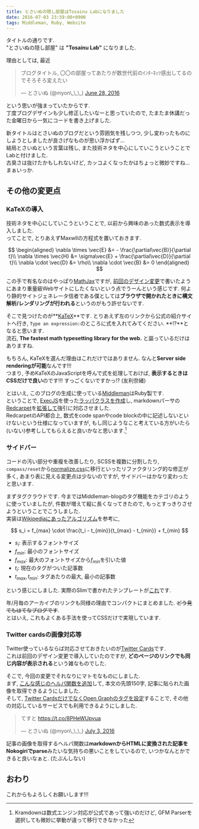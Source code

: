 ```yaml
---
title: とさいぬの隠し部屋はTosainu Labになりました
date: 2016-07-03 23:59:00+0900
tags: Middleman, Ruby, Website
---
```


タイトルの通りです.  
"とさいぬの隠し部屋" は **"Tosainu Lab"** になりました.

理由としては, 最近

<blockquote class="twitter-tweet tw-align-center" data-partner="tweetdeck"><p lang="ja" dir="ltr">ブログタイトル, 〇〇の部屋ってあたりが数世代前のｲﾝﾀｰﾈｯﾂ感出してるのでそろそろ変えたい</p>&mdash; とさいぬ (@myon\_\_\_) <a href="https://twitter.com/myon___/status/747791333436186624">June 28, 2016</a></blockquote>
<script async src="//platform.twitter.com/widgets.js" charset="utf-8"></script>

という思いが強まっていたからです.  
丁度ブログデザインも少し修正したいなーと思っていたので, たまたま休講だった金曜日から一気にコードを書き上げました.

新タイトルはとさいぬのブログだという雰囲気を残しつつ, 少し変わったものにしようとしましたが良さげなものが思い浮かばず...  
結局とさいぬという言葉は残し, また技術ネタを中心にしていこうということでLabと付けました.  
古臭さは抜けたかもしれないけど, カッコよくなったかはちょっと微妙ですね...  
まぁいっか.

<!--more-->

## その他の変更点

### KaTeXの導入

技術ネタを中心にしていこうということで, 以前から興味のあった数式表示を導入しました.  
ってことで, とりあえずMaxwllの方程式を置いておきます.

$$
\begin{aligned}
\nabla \times \vec{E} &= - \frac{\partial\vec{B}}{\partial t}\\
\nabla \times \vec{H} &= \sigma\vec{E} + \frac{\partial\vec{D}}{\partial t}\\
\nabla \cdot \vec{D} &= \rho\\
\nabla \cdot \vec{B} &= 0
\end{aligned}
$$

この手で有名なのはやっぱり[MathJax](https://www.mathjax.org/)ですが, [前回のデザイン変更](/entry/2014/12/24/new_blog_theme/)で書いたようにあまり重量級Webサイトにしたくないという点でうーんという感じです. 何より静的サイトジェネレータ信者である僕としては**ブラウザで開かれたときに構文解析/レンダリングが行われる**というのがもう許せないです.

そこで見つけたのが**[KaTeX](https://khan.github.io/KaTeX/)**です. とりあえず左のリンクから公式の紹介サイトへ行き, `Type an expression:`のところに式を入れてみてください. **!?**となると思います.  
流石, **The fastest math typesetting library for the web.** と謳っているだけはありますね.

もちろん, KaTeXを選んだ理由はこれだけではありません. なんと**Server side renderingが可能**なんです!!!  
つまり, 予めKaTeXのJavaScriptを呼んで式を処理しておけば, **表示するときはCSSだけで良い**のです!!! すっごくないですかっ!? (友利奈緒)

とはいえ, このブログの生成に使っている[Middleman](https://middlemanapp.com/)はRuby製です.  
ということで, [ExecJS](https://github.com/rails/execjs)を使った[ラッパクラスを作成](https://github.com/Tosainu/blog/blob/8e9fa81b873719f107016e47f5b1d6c39e4e15fb/lib/katex.rb)し, markdownパーサの[Redcarpet](https://github.com/vmg/redcarpet)を[拡張して](https://github.com/Tosainu/blog/blob/8e9fa81b873719f107016e47f5b1d6c39e4e15fb/lib/custom_renderer.rb)強引に対応させました.  
RedcarpetのAPI都合上, 数式をcode spanやcode blockの中に記述しないといけないという仕様になっていますが, もし同じようなこと考えている方がいたら(いない)参考ししてもらえると良いかなと思います.[^1]

[^1]: Kramdownは数式エンジン対応が公式であって強いのだけど, GFM Parserを選択しても微妙に挙動が違って移行できなかった

### サイドバー

コードの汚い部分や重複を改善したり, SCSSを複数に分割したり, `compass/reset`から[normalize.css](https://necolas.github.io/normalize.css/)に移行といったリファクタリング的な修正が多く, あまり表に見える変更点は少ないのですが, サイドバーはかなり変わったと思います.

まずタグクラウドです. 今まではMiddleman-blogのタグ機能をカテゴリのように使っていましたが, 件数が増えて縦に長くなってきたので, もっとすっきりさせようということでこうしました.  
実装は[Wikipediaにあったアルゴリズム](https://en.wikipedia.org/wiki/Tag_cloud#Creation_of_a_tag_cloud)を参考に,

$$
s_i = f_{max} \cdot \frac{t_i - t_{min}}{t_{max} - t_{min}} + f_{min}
$$

- $s_i$: 表示するフォントサイズ
- $f_{min}$: 最小のフォントサイズ
- $f_{max}$: 最大のフォントサイズから$f_{min}$を引いた値
- $t_i$: 現在のタグがついた記事数
- $t_{max}, t_{min}$: タグあたりの最大, 最小の記事数

という感じにしました. 実際のSlimで書かれたテンプレートが[これ](https://github.com/Tosainu/blog/blob/8e9fa81b873719f107016e47f5b1d6c39e4e15fb/source/partials/_sidebar.slim#L24-L36)です.

年/月毎のアーカイブのリンクも同様の理由でコンパクトにまとめました. ~~どう見てもはてなブログです~~.  
とはいえ, これもよくある手法を使ってCSSだけで実現しています.

### Twitter cardsの画像対応等

Twitter使っているならば対応させておきたいのが[Twitter Cards](https://dev.twitter.com/cards/overview)です.  
これは前回のデザイン変更で導入していたのですが, **どのページのリンクでも同じ内容が表示される**という雑なものでした.

そこで, 今回の変更でそれなりにマトモなものにしました.  
まず, [こんな感じのヘルパ関数を追加](https://github.com/Tosainu/blog/blob/8e9fa81b873719f107016e47f5b1d6c39e4e15fb/helpers/custom_helpers.rb#L23-L41)して, 本文の先頭150字, 記事に貼られた画像を取得できるようにしました.  
そして, [Twitter CardsだけでなくOpen Graphのタグを設定](https://github.com/Tosainu/blog/blob/8e9fa81b873719f107016e47f5b1d6c39e4e15fb/source/layouts/default.slim#L10-L21)することで, その他の対応しているサービスでも利用できるようにしました.

<blockquote class="twitter-tweet tw-align-center" data-lang="en"><p lang="ja" dir="ltr">てすと <a href="https://t.co/8PHeWUpvua">https://t.co/8PHeWUpvua</a></p>&mdash; とさいぬ (@myon\_\_\_) <a href="https://twitter.com/myon___/status/749618315903971328">July 3, 2016</a></blockquote>
<script async src="//platform.twitter.com/widgets.js" charset="utf-8"></script>

記事の画像を取得するヘルパ関数は**markdownからHTMLに変換された記事をNokogiriでparse**みたいな気持ちの悪いことをしているので, いつかなんとかできると良いなぁと. (たぶんしない)

## おわり

これからもよろしくお願いします!!!
